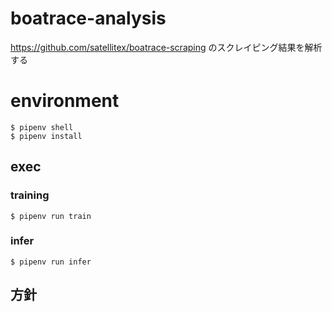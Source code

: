 # boatrace-analysis
https://github.com/satellitex/boatrace-scraping のスクレイピング結果を解析する

# environment
```buildoutcfg
$ pipenv shell
$ pipenv install
```
## exec
### training
```
$ pipenv run train
```
### infer
```
$ pipenv run infer
```

## 方針
